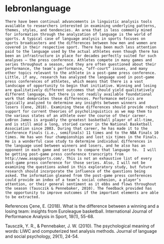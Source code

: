 # lebronlanguage	
	There have been continual advancements in linguistic analysis tools available to researchers interested in examining underlying patterns, themes, styles, and tendencies. An area that is less commonly mined for information through the analyzation of language is the world of sports. A typical case of language analysis in sports focuses on sports broadcasters and the differences between how men and women are covered in their respective sport. There has been much less attention paid to the language used by the actual athletes even though there has been an infrastructure in place for decades perfectly suited for such analyses – the press conference. Athletes compete in many games and series throughout a season, and they are often questioned about their performance, the team’s performance, “off-court” issues, and many other topics relevant to the athlete in a post-game press conference. Little, if any, research has analyzed the language used in post-game press conferences of athletes, which means that there is a vast landscape of opportunity to begin that initiative. Winning and losing are qualitatively different outcomes that should yield qualitatively different language, but there is not readily available foundational work that demarcates these differences. Performance metrics are typically analyzed to determine any insights between winners and losers (Cene, 2018). Examining these differences should provide robust support for current theories of psycholinguistics as we map them to the various states of an athlete over the course of their career. 
	LeBron James is arguably the greatest basketball player of all-time, and is still amid a long, storied career in the National Basketball Association since 2003. During that career, he has made it to the Conference Finals (i.e., semifinals) 11 times and to the NBA Finals 10 times. He has won four championships and lost six times in the Finals. He is a wonderful case study to determine individual differences in the language used between winners and losers, and he also has an opponent in each game and series to compare that language to.  I will be getting post-game press conference transcripts from http://www.asapsports.com/. This is not an exhaustive list of every post-game press conference for those series. Also, I will not be examining the questions asked in this exploratory study, but future research should incorporate the influence of the questions being asked. The information gleaned from the post-game press conferences could provide an index of a team’s social cohesion, a player’s attention, or their general sentiment as it ebbs and flows throughout the season (Tausczik & Pennebaker, 2010). The feedback provided has the opportunity to improve outcomes if the important elements are able to be extracted.


References
Çene, E. (2018). What is the difference between a winning and a losing team: insights from Euroleague basketball. International Journal of Performance Analysis in Sport, 18(1), 55-68.

Tausczik, Y. R., & Pennebaker, J. W. (2010). The psychological meaning of words: LIWC and computerized text analysis methods. Journal of language and social psychology, 29(1), 24-54.


